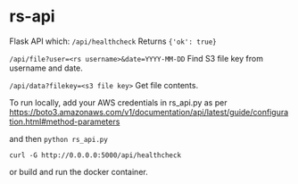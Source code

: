 # rs-api

Flask API which:
```/api/healthcheck```
Returns `{'ok': true}`

```/api/file?user=<rs username>&date=YYYY-MM-DD```
Find S3 file key from username and date.

```/api/data?filekey=<s3 file key>```
Get file contents.

To run locally, add your AWS credentials in rs_api.py as per https://boto3.amazonaws.com/v1/documentation/api/latest/guide/configuration.html#method-parameters

and then
```python rs_api.py```

```curl -G http://0.0.0.0:5000/api/healthcheck```

or build and run the docker container.